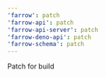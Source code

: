 ```yaml
---
'farrow': patch
'farrow-api': patch
'farrow-api-server': patch
'farrow-deno-api': patch
'farrow-schema': patch
---
```


Patch for build
